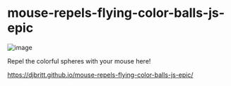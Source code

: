 # mouse-repels-flying-color-balls-js-epic

![image](https://github.com/djbritt/mouse-repels-flying-color-balls-js-epic/assets/28036018/13e33b88-e979-4e2d-b1f0-cb82cb8b08c2)

Repel the colorful spheres with your mouse here!

https://djbritt.github.io/mouse-repels-flying-color-balls-js-epic/
